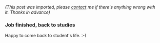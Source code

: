 *(This post was imported, please [contact](/#/contact) me if there's anything wrong with it. Thanks in advance)*

<div class="entry-body">
<h3>Job finished, back to studies</h3>
<p>
	Happy to come back to student's life. :-)
</p>
</div>

